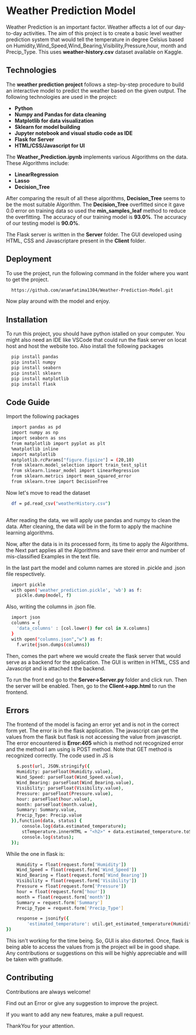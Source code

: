 
# Weather Prediction Model

Weather Prediction is an important factor. Weather affects a lot of our day-to-day activities. The aim of this project is to create a basic level weather prediction system that would tell the temperature in degree Celsius based on   Humidity,Wind_Speed,Wind_Bearing,Visibility,Pressure,hour, month and Precip_Type. This uses **weather-history.csv** dataset available on Kaggle.

## Technologies 
The **weather prediction project** follows a step-by-step procedure to build an interactive model to predict the weather based on the given output. The following technologies are used in the project:

- **Python**
- **Numpy and Pandas for data cleaning**
- **Matplotlib for data visualization**
- **Sklearn for model building**
- **Jupyter notebook and visual studio code as IDE**
- **Flask for Server**
- **HTML/CSS/Javascript for UI**

The **Weather_Prediction.ipynb** implements various Algorithms on the data. These Algorithms include:

- **LinearRegression**
- **Lasso**
- **Decision_Tree**

After comparing the result of all these algorithms, **Decision_Tree** seems to be the most suitable Algorithm. The **Decision_Tree** overfitted since it gave 0.0 error on training data so used the **min_samples_leaf** method to reduce the overfitting. The accuracy of our training model is **93.0%**. The accuracy of our testing  model is **90.0%**.

The Flask server is written in the **Server** folder. The GUI developed using HTML, CSS and Javascriptare present in the **Client** folder.





## Deployment

To use the project, run the following command in the folder where you want to get the project.

```bash
  https://github.com/anamfatima1304/Weather-Prediction-Model.git
```
Now play around with the model and enjoy.


## Installation

To run this project, you should have python istalled on your computer. You might also need an IDE like VSCode that could run the flask server on locat host and host the website too. Also install the following packages

```bash
  pip install pandas
  pip install numpy
  pip install seaborn
  pip install sklearn
  pip install matplotlib
  pip install flask
```
    
## Code Guide

Import the following packages

```bash
  import pandas as pd
  import numpy as np
  import seaborn as sns
  from matplotlib import pyplot as plt
  %matplotlib inline
  import matplotlib
  matplotlib.rcParams["figure.figsize"] = (20,10)
  from sklearn.model_selection import train_test_split
  from sklearn.linear_model import LinearRegression
  from sklearn.metrics import mean_squared_error
  from sklearn.tree import DecisionTree
```

Now let's move to read the dataset
```bash
  df = pd.read_csv("weatherHistory.csv")
  
```
After reading the data, we will apply use pandas and numpy to clean the data. After cleaning, the data will be in the form to apply the machine learning algorithms.

Now, after the data is in its processed form, its time to apply the Algorithms. the Next part applies all the Algorithms and save their error and number of mis-classified Examples in the text file.

In the last part the model and column names are stored in .pickle and .json file respectively. 

```bash
  import pickle
  with open('weather_prediction.pickle', 'wb') as f:
    pickle.dump(model, f)
```

Also, writing the columns in .json file.

```bash
  import json
  columns = {
    'data_columns' : [col.lower() for col in X.columns]
  }
  with open("columns.json","w") as f:
    f.write(json.dumps(columns))
```

Then, comes the part where we would create the flask server that would serve as a backend for the application. The GUI is written in HTML, CSS and Javascript and is attached t the backend.

To run the front end go to the **Server->Server.py** folder and click run. Then the server will be enabled. Then, go to the **Client->app.html** to run the frontend.



## Errors

The frontend of the model is facing an error yet and is not in the correct form yet. The error is in the flask application. The javascript can get the values from the flask but flask is not accessing the value from javascript. The error encountered is **Error:405** which is method not recognized error and the method I am using is POST method. Note that GET method is recognized correctly. The code used in JS is 

```bash
    $.post(url, JSON.stringify({
    Humidity: parseFloat(Humidity.value),
    Wind_Speed: parseFloat(Wind_Speed.value),
    Wind_Bearing: parseFloat(Wind_Bearing.value),
    Visibility: parseFloat(Visibility.value),
    Pressure: parseFloat(Pressure.value),
    hour: parseFloat(hour.value),
    month: parseFloat(month.value),
    Summary: Summary.value,
    Precip_Type: Precip.value
  }),function(data, status) {
      console.log(data.estimated_temperature);
      stTemperature.innerHTML = "<h2>" + data.estimated_temperature.toString() + " °C</h2>";
      console.log(status);
  });
```
While the one in flask is:

```bash
    Humidity = float(request.form['Humidity'])
    Wind_Speed = float(request.form['Wind_Speed'])
    Wind_Bearing = float(request.form['Wind_Bearing'])
    Visibility = float(request.form['Visibility'])
    Pressure = float(request.form['Pressure'])
    hour = float(request.form['hour'])
    month = float(request.form['month'])
    Summary = request.form['Summary']
    Precip_Type = request.form['Precip_Type']

    response = jsonify({
        'estimated_temperature': util.get_estimated_temperature(Humidity,Wind_Speed,Wind_Bearing,Visibility,Pressure,hour,month,Summary,Precip_Type)
})
```
This isn't working for the time being. So, GUI is also distorted. Once, flask is being able to access the values from js the project wil be in good shape. Any contributions or suggestions on this will be highly appreciable and willl be taken with gratitude.

## Contributing

Contributions are always welcome!

Find out an Error or give any suggestion to improve the project.

If you want to add any new features, make a pull request.

ThankYou for your attention.

